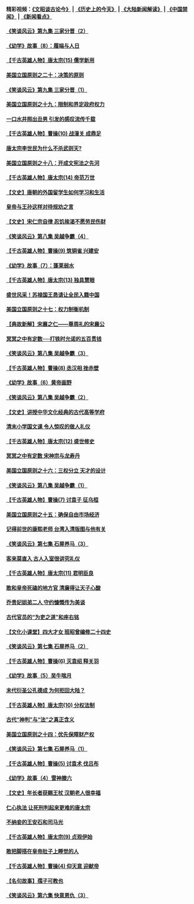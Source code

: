#### 精彩视频：[《文昭谈古论今》](http://45.76.195.252/wenzhao) | [《历史上的今天》](http://45.76.195.252/today-in-history) | [《大陆新闻解读》](http://45.76.195.252/ntdtv-comedy) | [《中国禁闻》](http://45.76.195.252/ntdtv-news) | [《新闻看点》](http://45.76.195.252/news-insight) 

 #### [《笑谈风云》第九集 三家分晋（2）](../pages/nsc975/n11028610.md?t=02130331) 

#### [《幼学》故事（8）：履端与人日](../pages/nsc975/n10990550.md?t=02130331) 

#### [【千古英雄人物】唐太宗(15) 儒学新用](../pages/nsc975/n8046225.md?t=02130331) 

#### [美国立国原则之二十：决策的原则](../pages/nsc975/n11034691.md?t=02130331) 

#### [《笑谈风云》第九集 三家分晋（1）](../pages/nsc975/n11028591.md?t=02130331) 

#### [美国立国原则之十九：限制和界定政府权力](../pages/nsc975/n11023895.md?t=02130331) 

#### [一口水井照出丑男 引发的感叹流传千载](../pages/nsc975/n11004598.md?t=02130331) 

#### [【千古英雄人物】曹操(10) 战潼关 成鼎足](../pages/nsc975/n7779963.md?t=02130331) 

#### [唐太宗李世民为什么不杀武则天?](../pages/nsc975/n11034040.md?t=02130331) 

#### [美国立国原则之十八：开成文宪法之先河](../pages/nsc975/n11008526.md?t=02130331) 

#### [【千古英雄人物】唐太宗(14) 帝范万世](../pages/nsc975/n8034234.md?t=02130331) 

#### [【文史】唐朝的外国留学生如何学习和生活](../pages/nsc975/n11010825.md?t=02130331) 

#### [皇帝与王孙这样对待规劝之言](../pages/nsc975/n10994666.md?t=02130331) 

#### [【文史】宋仁宗自律 忍饥挨渴不愿劳民伤财](../pages/nsc975/n10997349.md?t=02130331) 

#### [《笑谈风云》第八集 吴越争霸（4）](../pages/nsc975/n11010924.md?t=02130331) 

#### [【千古英雄人物】曹操(9) 筑铜雀 兴建安](../pages/nsc975/n7662497.md?t=02130331) 

#### [《幼学》故事（7）：蓬莱弱水](../pages/nsc975/n10990547.md?t=02130331) 

#### [【千古英雄人物】唐太宗(13) 独具慧眼](../pages/nsc975/n8034179.md?t=02130331) 

#### [盛世风采！苏禄国王恳请让全民入籍中国](../pages/nsc975/n10992284.md?t=02130331) 

#### [美国立国原则之十七：权力制衡机制](../pages/nsc975/n11002624.md?t=02130331) 

#### [【典故新解】宋襄之仁——尊周礼的宋襄公](../pages/nsc975/n11018653.md?t=02130331) 

#### [冥冥之中有定数──打铁时允诺的五百贯钱](../pages/nsc975/n334213.md?t=02130331) 

#### [《笑谈风云》第八集 吴越争霸（3）](../pages/nsc975/n11010889.md?t=02130331) 

#### [【千古英雄人物】曹操(8) 丞汉相 挫赤壁](../pages/nsc975/n7662490.md?t=02130331) 

#### [《幼学》故事（6）黄帝画野](../pages/nsc975/n10990546.md?t=02130331) 

#### [《笑谈风云》第八集 吴越争霸（2）](../pages/nsc975/n10996834.md?t=02130331) 

#### [【文史】讲授中华文化经典的古代高等学府](../pages/nsc975/n11003895.md?t=02130331) 

#### [清末小学国文课 令人惊叹的做人礼仪](../pages/nsc975/n10980226.md?t=02130331) 

#### [【千古英雄人物】唐太宗(12) 盛世修史](../pages/nsc975/n8034115.md?t=02130331) 

#### [冥冥之中有定数 宋神宗与龙寿丹](../pages/nsc975/n11008770.md?t=02130331) 

#### [美国立国原则之十六：三权分立 天才的设计](../pages/nsc975/n10991293.md?t=02130331) 

#### [《笑谈风云》第八集 吴越争霸（1）](../pages/nsc975/n10987751.md?t=02130331) 

#### [【千古英雄人物】曹操(7) 讨袁子 征乌桓](../pages/nsc975/n7662459.md?t=02130331) 

#### [美国立国原则之十五：确保自由市场经济](../pages/nsc975/n10957715.md?t=02130331) 

#### [记得前世的康熙老师 台湾入清版图与他有关](../pages/nsc975/n11004761.md?t=02130331) 

#### [《笑谈风云》第七集 石屋养马（3）](../pages/nsc975/n10964155.md?t=02130331) 

#### [客来莫直入 古人入室很讲究礼仪](../pages/nsc975/n11002636.md?t=02130331) 

#### [【千古英雄人物】唐太宗(11) 君明臣良](../pages/nsc975/n8030388.md?t=02130331) 

#### [敢和皇帝死磕的地方官 清廉得让天子心酸](../pages/nsc975/n10999336.md?t=02130331) 

#### [乔贵妃姐弟二人 守约慷慨传为美谈](../pages/nsc975/n10842491.md?t=02130331) 

#### [古代官员的“为吏之道”和座右铭](../pages/nsc975/n10989890.md?t=02130331) 

#### [【文化小课堂】四大才女 班昭曾编修二十四史](../pages/nsc975/n10996143.md?t=02130331) 

#### [《笑谈风云》第七集 石屋养马（2）](../pages/nsc975/n10964109.md?t=02130331) 

#### [【千古英雄人物】曹操(6) 灭袁绍 释关羽](../pages/nsc975/n7662436.md?t=02130331) 

#### [《幼学》故事（5）吴牛喘月](../pages/nsc975/n10806013.md?t=02130331) 

#### [末代衍圣公孔德成 为何拒回大陆？](../pages/nsc975/n10992548.md?t=02130331) 

#### [【千古英雄人物】唐太宗(10) 分权法制](../pages/nsc975/n8025970.md?t=02130331) 

#### [古代“神判”与“法”之真正含义](../pages/nsc975/n10982291.md?t=02130331) 

#### [美国立国原则之十四：优先保障财产权](../pages/nsc975/n10954086.md?t=02130331) 

#### [《笑谈风云》第七集 石屋养马（1）](../pages/nsc975/n10964072.md?t=02130331) 

#### [【千古英雄人物】曹操(5) 讨袁术 伐吕布](../pages/nsc975/n7637126.md?t=02130331) 

#### [《幼学》故事（4）雪神滕六](../pages/nsc975/n10806012.md?t=02130331) 

#### [【文史】年长者获赐王杖 汉朝老人很幸福](../pages/nsc975/n10980263.md?t=02130331) 

#### [仁心执法 让死刑判起来更难的唐太宗](../pages/nsc975/n10979954.md?t=02130331) 

#### [不纳妾的王安石和司马光](../pages/nsc975/n2647438.md?t=02130331) 

#### [【千古英雄人物】唐太宗(9) 贞观伊始](../pages/nsc975/n8022938.md?t=02130331) 

#### [敢把脚搭在皇帝肚子上睡觉的人](../pages/nsc975/n10975530.md?t=02130331) 

#### [【千古英雄人物】曹操(4) 仰天意 迎献帝](../pages/nsc975/n7637003.md?t=02130331) 

#### [【名句故事】孺子可教也](../pages/nsc975/n10371944.md?t=02130331) 

#### [《笑谈风云》第六集 快意恩仇（3）](../pages/nsc975/n10953824.md?t=02130331) 

